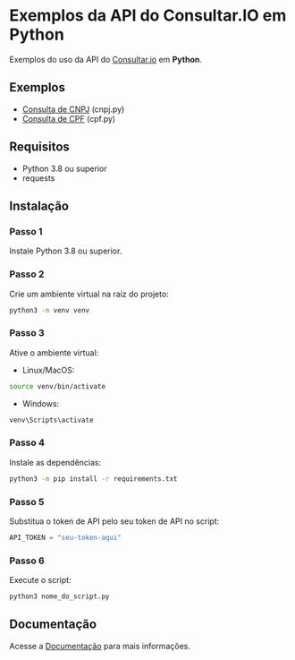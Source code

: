 # Exemplos da API do Consultar.IO em Python

Exemplos do uso da API do [Consultar.io](https://consultar.io/?utm_source=github-api&utm_medium=referral&utm_campaign=python) em **Python**.

## Exemplos

- [Consulta de CNPJ](/python/cnpj.py) (cnpj.py)
- [Consulta de CPF](/python/cpf.py) (cpf.py)

## Requisitos

- Python 3.8 ou superior
- requests

## Instalação

### Passo 1

Instale Python 3.8 ou superior.

### Passo 2

Crie um ambiente virtual na raiz do projeto:

```bash
python3 -m venv venv
```

### Passo 3

Ative o ambiente virtual:

- Linux/MacOS:

```bash
source venv/bin/activate
```

- Windows:

```bash
venv\Scripts\activate
```

### Passo 4

Instale as dependências:

```bash
python3 -m pip install -r requirements.txt
```

### Passo 5

Substitua o token de API pelo seu token de API no script:

```python
API_TOKEN = "seu-token-aqui"
```

### Passo 6

Execute o script:

```bash
python3 nome_do_script.py
```

## Documentação

Acesse a [Documentação](https://consultar.dev/?utm_source=github-api&utm_medium=referral&utm_campaign=python) para mais informações.
